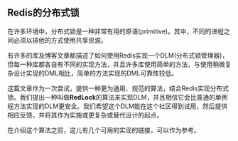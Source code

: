 ## Redis的分布式锁
在许多环境中，分布式锁是一种非常有用的原语(primitive)。其中，不同的进程之间必须以排他的方式使用共享资源。

有许多的库及博客文章都描述了如何使用Redis实现一个DLM(分布式锁管理器)，但每一种库都各自有不同的实现方法，并且许多库使用简单的方法，与使用稍微复杂设计实现的DML相比，简单的方法实现的DML可靠性较低。

这篇文章作为一次尝试，提供一种更为通用、规范的算法，结合Redis实现分布式锁。我们提出一种叫做**RedLock**的算法来实现DLM，并且相信它会比普通的单例程方法实现的DLM更安全。我们希望这个DLM能在这个社区得到试用，然后提供相应反馈，并将其作为实施或更复杂或替代设计的起点。

在介绍这个算法之前，这儿有几个可用的实现的链接，可以作为参考。
